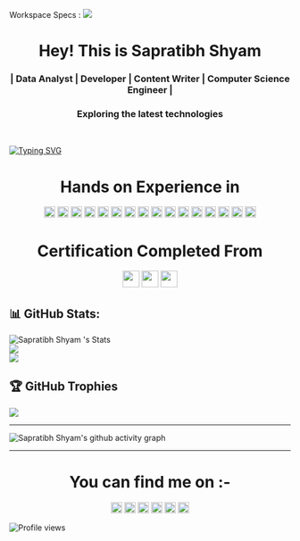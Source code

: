 Workspace Specs : <img src="https://img.shields.io/badge/lenovo%20laptop-0096D6?style=plastic&logo=lenovo&logoColor=white">
<h1 align='center'> Hey! This is Sapratibh Shyam</h1>

<h3 align='center'>| Data Analyst | Developer | Content Writer | Computer Science Engineer |</h3> 
<h3 align='center'> Exploring the latest technologies </h3>

<br>

[![Typing SVG](https://readme-typing-svg.demolab.com/?lines=👋+Hi,+I’m+Saparatibh;Data+Analyst💻;Student+🎓;Developer;Content+Writer)](https://git.io/typing-svg)


<h1 align='center'> Hands on Experience in </h2>
<p align='center'>
<img src="https://img.shields.io/badge/Python-3776AB?style=plastic&logo=python&logoColor=white" height=20>
<img src="https://img.shields.io/badge/C-00599C?style=plastic&logo=c&logoColor=white" height=20>
<img src="https://img.shields.io/badge/C%2B%2B-00599C?style=plastic&logo=C%2B%2B&logoColor=white" height=20>
<img src="https://img.shields.io/badge/HTML5-E95420?style=plastic&logo=html5&logoColor=white" height=20>
<img src="https://img.shields.io/badge/CSS3-3776AB?style=plastic&logo=css3&logoColor=white" height=20>
<img src="https://img.shields.io/badge/Javascript-F7DF1E?style=plastic&logo=JavaScript&logoColor=black" height=20>
 
<img src="https://img.shields.io/badge/Bootstrap-276DC3?style=plastic&logo=Bootstrap&logoColor=#7952B3" height=20>
  
<img src="https://img.shields.io/badge/PowerBI-F2C811?style=plastic&logo=Power%20BI&logoColor=black" height=20>
<img src="https://img.shields.io/badge/Github-%23121011?style=plastic&logo=github&logoColor=white" height=20>
<img src="https://img.shields.io/badge/Git-%23121011?style=plastic&logo=Git&logoColor=#F05032" height=20>
<img src="https://img.shields.io/badge/Pandas-2C2D72?style=plastic&logo=pandas&logoColor=white" height=20>
<img src="https://img.shields.io/badge/Jupyter-white?style=plastic&logo=Jupyter&logoColor=orange" height=20>
<img src="https://img.shields.io/badge/Numpy-%23013243?style=plastic&logo=Numpy&logoColor=white" height=20>
<img src="https://img.shields.io/badge/MySQL-000000?style=plastic&logo=mysql&logoColor=white" height=20>
<img src="https://img.shields.io/badge/Visual_Studio_Code-0078D4?style=plastic&logo=visual%20studio%20code&logoColor=white" height=20>
<img src="https://img.shields.io/badge/R-276DC3?style=plastic&logo=R&logoColor=#276DC3" height=20>
</p>

<h1 align='center'> Certification Completed From </h1>
<p align='center'>
  <img src="https://img.shields.io/badge/Coursera-0056D2?style=plastic&logo=Coursera&logoColor=white" height=30>
  <img src="https://img.shields.io/badge/Amazon_AWS-FF9900?style=plastic&logo=amazonaws&logoColor=white" height=30>
  <img src="https://img.shields.io/badge/IBM-052FAD?style=plastic&logo=IBM&logoColor=white" height=30>
</p>


## 📊 GitHub Stats:
![Sapratibh Shyam 's Stats](https://github-readme-stats.vercel.app/api?username=sapratibhshyam&include_all_commits=true&count_private=true&show_icons=true&line_height=20&title_color=7A7ADB&icon_color=2234AE&text_color=D3D3D3&bg_color=0,000000,130F40)</br>
![](https://github-readme-streak-stats.herokuapp.com/?user=sapratibhshyam&theme=highcontrast)</br>
![](https://github-readme-stats.vercel.app/api/top-langs/?username=sapratibhshyam&layout=compact&include_all_commits=true&count_private=true&show_icons=true&line_height=20&title_color=7A7ADB&icon_color=2234AE&text_color=D3D3D3&bg_color=0,000000,130F40)</br>

## 🏆 GitHub Trophies
![](https://github-profile-trophy.vercel.app/?username=sapratibhshyam&theme=onestar&no-frame=true&no-bg=false&column=-1)

<hr>

![Sapratibh Shyam's github activity graph](https://github-readme-activity-graph.cyclic.app/graph?username=sapratibhshyam&bg_color=000000&color=ffffff&line=c800ff&point=ffffff&area=true&hide_border=true)

<hr>

<h1 align="center">You can find me on :-</h1>
<p align="center">
  <a href="https://www.instagram.com/thevamsi2395/">
    <img src="https://img.shields.io/badge/Instagram-%23E4405F.svg?&style=plastic&logo=instagram&logoColor=white" height=20></a>
  <a href="https://stackoverflow.com/users/19970419/d-vamsidhar">
    <img src="https://img.shields.io/badge/Stack Overflow-%23F48024.svg?&style=plastic&logo=stackoverflow&logoColor=white" height=20></a>
  <a href="https://www.linkedin.com/in/dvamsidhar5932200802/">
    <img src="https://img.shields.io/badge/LinkedIn-0077B5?&style=plastic&logo=linkedin&logoColor=white" height=20></a>
  <a href="https://www.hackerrank.com/dvamsidhar">
    <img src="https://img.shields.io/badge/-Hackerrank-2EC866?&style=plastic&logo=HackerRank&logoColor=white" height=20></a>
  <a href="https://www.hackerrank.com/dvamsidhar">
    <img src="https://img.shields.io/badge/-LeetCode-FFA116?&style=plastic&logo=LeetCode&logoColor=white" height=20></a>
  <a href="https://www.hackerrank.com/dvamsidhar">
    <img src="https://img.shields.io/badge/-HackerEarth-2C3454?&style=plastic&logo=HackerEarth&logoColor=white" height=20></a>
</p>


![Profile views](https://gpvc.arturio.dev/sapratibhshyam)

